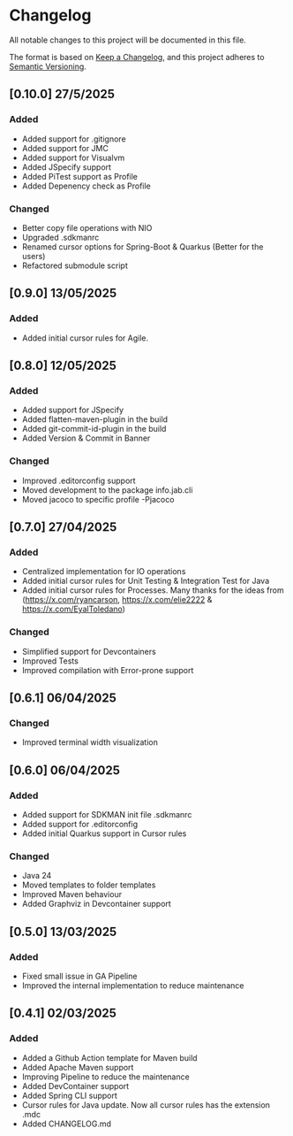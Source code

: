 # Changelog

All notable changes to this project will be documented in this file.

The format is based on [Keep a Changelog](https://keepachangelog.com/en/1.1.0/),
and this project adheres to [Semantic Versioning](https://semver.org/spec/v2.0.0.html).

## [0.10.0] 27/5/2025

### Added

- Added support for .gitignore
- Added support for JMC
- Added support for Visualvm
- Added JSpecify support
- Added PiTest support as Profile
- Added Depenency check as Profile

### Changed

- Better copy file operations with NIO
- Upgraded .sdkmanrc
- Renamed cursor options for Spring-Boot & Quarkus (Better for the users)
- Refactored submodule script

## [0.9.0] 13/05/2025

### Added

- Added initial cursor rules for Agile.

## [0.8.0] 12/05/2025

### Added

- Added support for JSpecify
- Added flatten-maven-plugin in the build
- Added git-commit-id-plugin in the build
- Added Version & Commit in Banner

### Changed

- Improved .editorconfig support
- Moved development to the package info.jab.cli
- Moved jacoco to specific profile -Pjacoco

## [0.7.0] 27/04/2025

### Added

- Centralized implementation for IO operations
- Added initial cursor rules for Unit Testing & Integration Test for Java
- Added initial cursor rules for Processes. Many thanks for the ideas from (https://x.com/ryancarson, https://x.com/elie2222 & https://x.com/EyalToledano)

### Changed

- Simplified support for Devcontainers
- Improved Tests
- Improved compilation with Error-prone support

## [0.6.1] 06/04/2025

### Changed

- Improved terminal width visualization

## [0.6.0] 06/04/2025

### Added

- Added support for SDKMAN init file .sdkmanrc
- Added support for .editorconfig
- Added initial Quarkus support in Cursor rules

### Changed

- Java 24
- Moved templates to folder templates
- Improved Maven behaviour
- Added Graphviz in Devcontainer support

## [0.5.0] 13/03/2025

### Added

- Fixed small issue in GA Pipeline
- Improved the internal implementation to reduce maintenance

## [0.4.1] 02/03/2025

### Added

- Added a Github Action template for Maven build
- Added Apache Maven support
- Improving Pipeline to reduce the maintenance
- Added DevContainer support
- Added Spring CLI support
- Cursor rules for Java update. Now all cursor rules has the extension .mdc
- Added CHANGELOG.md
